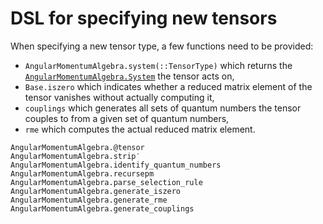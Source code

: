 # DSL for specifying new tensors

When specifying a new tensor type, a few functions need to be
provided:

- `AngularMomentumAlgebra.system(::TensorType)` which returns the
  [`AngularMomentumAlgebra.System`](@ref) the tensor acts on,
- `Base.iszero` which indicates whether a reduced matrix element of
  the tensor vanishes without actually computing it,
- `couplings` which generates all sets of quantum numbers the tensor
  couples to from a given set of quantum numbers,
- `rme` which computes the actual reduced matrix element.

```@docs
AngularMomentumAlgebra.@tensor
AngularMomentumAlgebra.strip′
AngularMomentumAlgebra.identify_quantum_numbers
AngularMomentumAlgebra.recursepm
AngularMomentumAlgebra.parse_selection_rule
AngularMomentumAlgebra.generate_iszero
AngularMomentumAlgebra.generate_rme
AngularMomentumAlgebra.generate_couplings
```
